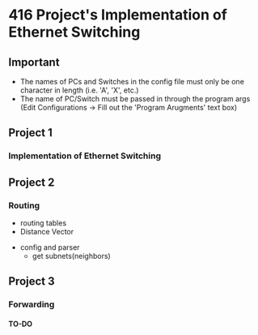 # 416 Project's Implementation of Ethernet Switching

## Important
- The names of PCs and Switches in the config file must only be one character in length (i.e. 'A', 'X', etc.)
- The name of PC/Switch must be passed in through the program args (Edit Configurations -> Fill out the 'Program Arugments' text box)
  
## Project 1
###  Implementation of Ethernet Switching

## Project 2
### Routing
  * routing tables
  * Distance Vector
- config and parser
  * get subnets(neighbors)



## Project 3
### Forwarding
#### TO-DO